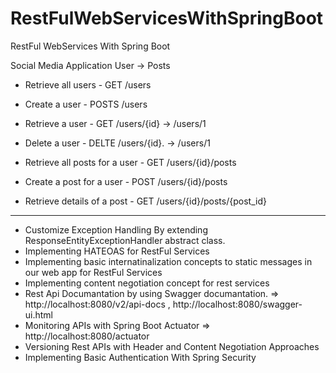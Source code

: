 # RestFulWebServicesWithSpringBoot
RestFul WebServices With Spring Boot

Social Media Application
User -> Posts

- Retrieve all users   - GET /users
- Create a user        - POSTS /users
- Retrieve a user      - GET /users/{id}    -> /users/1
- Delete a user        - DELTE /users/{id}. -> /users/1

- Retrieve all posts for a user   - GET /users/{id}/posts
- Create a post for a user        - POST /users/{id}/posts
- Retrieve details of a post      - GET /users/{id}/posts/{post_id}

***********************************************************************************************************


* Customize Exception Handling By extending ResponseEntityExceptionHandler abstract class.
* Implementing HATEOAS for RestFul Services
* Implementing basic internatinalization concepts to static messages in our web app for RestFul Services
* Implementing content negotiation concept for rest services
* Rest Api Documantation by using Swagger documantation. => http://localhost:8080/v2/api-docs , http://localhost:8080/swagger-ui.html
* Monitoring APIs with Spring Boot Actuator => http://localhost:8080/actuator
* Versioning Rest APIs with Header and Content Negotiation Approaches
* Implementing Basic Authentication With Spring Security
